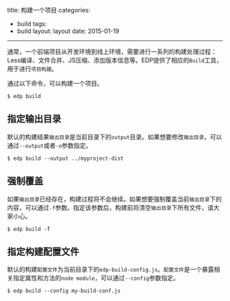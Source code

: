 title: 构建一个项目
categories:
- build
tags:
-  build
layout:
    layout
date:
    2015-01-19
---


通常，一个前端项目从开发环境到线上环境，需要进行一系列的构建处理过程：Less编译、文件合并、JS压缩、添加版本信息等。EDP提供了相应的`Build`工具，用于进行`项目构建`。

通过以下命令，可以构建一个项目。

```
$ edp build
```

## 指定输出目录

默认的构建结果`输出目录`是当前目录下的`output`目录。如果想要修改`输出目录`，可以通过`--output`或者`-o`参数指定。

```
$ edp build --output ../myproject-dist
```

## 强制覆盖

如果`输出目录`已经存在，构建过程将不会继续。如果想要强制覆盖当前`输出目录`下的内容，可以通过`-f`参数。指定该参数后，构建前将清空`输出目录`下所有文件，请大家小心。

```
$ edp build -f
```

## 指定构建配置文件

默认的构建`配置文件`为当前目录下的`edp-build-config.js`。`配置文件`是一个暴露相关指定属性和方法的`node module`，可以通过`--config`参数指定。

```
$ edp build --config my-build-conf.js
```
